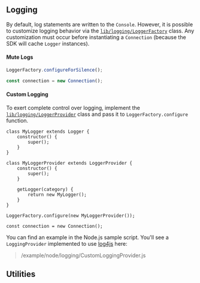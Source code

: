 ## Logging

By default, log statements are written to the ```Console```. However, it is possible to customize logging behavior via the [```lib/logging/LoggerFactory```](/content/sdk/lib-logging?id=loggerfactory) class. Any customization must occur before instantiating a ```Connection``` (because the SDK will cache ```Logger``` instances).

#### Mute Logs

```js
LoggerFactory.configureForSilence();

const connection = new Connection();
```

#### Custom Logging

To exert complete control over logging, implement the [```lib/logging/LoggerProvider```](/content/sdk/lib-logging?id=loggerprovider) class and pass it to ```LoggerFactory.configure``` function.

```
class MyLogger extends Logger {
	constructor() {
		super();
	}
}

class MyLoggerProvider extends LoggerProvider {
	constructor() {
		super();
	}

	getLogger(category) {
		return new MyLogger();
	}
}

LoggerFactory.configure(new MyLoggerProvider());

const connection = new Connection();
```

You can find an example in the Node.js sample script. You'll see a ```LoggingProvider``` implemented to use [log4js](https://www.npmjs.com/package/log4js) here:

> /example/node/logging/CustomLoggingProvider.js

## Utilities

